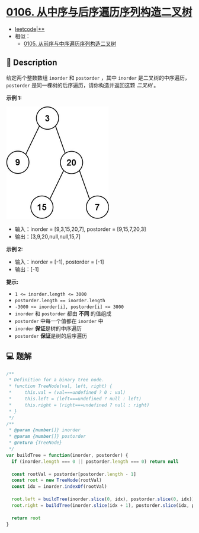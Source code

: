 # [0106. 从中序与后序遍历序列构造二叉树](https://github.com/Tdahuyou/leetcode/tree/main/0106.%20%E4%BB%8E%E4%B8%AD%E5%BA%8F%E4%B8%8E%E5%90%8E%E5%BA%8F%E9%81%8D%E5%8E%86%E5%BA%8F%E5%88%97%E6%9E%84%E9%80%A0%E4%BA%8C%E5%8F%89%E6%A0%91)

- [leetcode|**](https://leetcode.cn/problems/construct-binary-tree-from-inorder-and-postorder-traversal)
- 相似：
  - [0105. 从前序与中序遍历序列构造二叉树](./0105.%20从前序与中序遍历序列构造二叉树/README.md)

## 📝 Description

给定两个整数数组 `inorder` 和 `postorder` ，其中 `inorder` 是二叉树的中序遍历， `postorder` 是同一棵树的后序遍历，请你构造并返回这颗 _二叉树_ 。

**示例 1:**

![](md-imgs/2024-09-25-16-55-37.png)

- 输入：inorder = [9,3,15,20,7], postorder = [9,15,7,20,3]
- 输出：[3,9,20,null,null,15,7]

**示例 2:**

- 输入：inorder = [-1], postorder = [-1]
- 输出：[-1]

**提示:**

- `1 <= inorder.length <= 3000`
- `postorder.length == inorder.length`
- `-3000 <= inorder[i], postorder[i] <= 3000`
- `inorder` 和 `postorder` 都由 **不同** 的值组成
- `postorder` 中每一个值都在 `inorder` 中
- `inorder` **保证**是树的中序遍历
- `postorder` **保证**是树的后序遍历

## 💻 题解

```javascript
/**
 * Definition for a binary tree node.
 * function TreeNode(val, left, right) {
 *     this.val = (val===undefined ? 0 : val)
 *     this.left = (left===undefined ? null : left)
 *     this.right = (right===undefined ? null : right)
 * }
 */
/**
 * @param {number[]} inorder
 * @param {number[]} postorder
 * @return {TreeNode}
 */
var buildTree = function(inorder, postorder) {
  if (inorder.length === 0 || postorder.length === 0) return null

  const rootVal = postorder[postorder.length - 1]
  const root = new TreeNode(rootVal)
  const idx = inorder.indexOf(rootVal)

  root.left = buildTree(inorder.slice(0, idx), postorder.slice(0, idx))
  root.right = buildTree(inorder.slice(idx + 1), postorder.slice(idx, postorder.length - 1))

  return root
}
```
